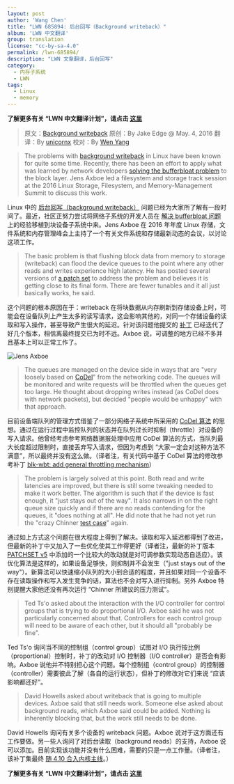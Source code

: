 ```yaml
---
layout: post
author: 'Wang Chen'
title: "LWN 685894: 后台回写（Background writeback）"
album: 'LWN 中文翻译'
group: translation
license: "cc-by-sa-4.0"
permalink: /lwn-685894/
description: "LWN 文章翻译，后台回写"
category:
  - 内存子系统
  - LWN
tags:
  - Linux
  - memory
---
```


**了解更多有关 “LWN 中文翻译计划”，请点击 [这里](/lwn/)**

> 原文：[Background writeback](https://lwn.net/Articles/685894/)
> 原创：By Jake Edge @ May. 4, 2016
> 翻译：By [unicornx](https://github.com/unicornx)
> 校对：By [Wen Yang](https://github.com/w-simon)

> The problems with [background writeback](https://lwn.net/Articles/682582/) in Linux have been known for quite some time. Recently, there has been an effort to apply what was learned by network developers [solving the bufferbloat problem](https://lwn.net/Articles/616241/) to the block layer. Jens Axboe led a filesystem and storage track session at the 2016 Linux Storage, Filesystem, and Memory-Management Summit to discuss this work.

Linux 中的 [后台回写（background writeback）](/lwn-682582/) 问题已经为大家所了解有一段时间了。最近，社区正努力尝试将网络子系统的开发人员在 [解决 bufferbloat 问题][1] 上的经验移植到块设备子系统中来。Jens Axboe 在 2016 年年度 Linux 存储，文件系统和内存管理峰会上主持了一个有关文件系统和存储最新动态的会议，以讨论这项工作。

> The basic problem is that flushing block data from memory to storage (writeback) can flood the device queues to the point where any other reads and writes experience high latency. He has posted several versions of [a patch set](https://lwn.net/Articles/685236/) to address the problem and believes it is getting close to its final form. There are fewer tunables and it all just basically works, he said.

这个问题的根本原因在于：writeback 在将块数据从内存刷新到存储设备上时，可能会在设备队列上产生太多的读写请求，这会影响其他的，对同一个存储设备的读取和写入操作，甚至导致产生很大的延迟。针对该问题他提交的 [补丁][2] 已经迭代了好几个版本，相信离最终提交已为时不远。Axboe 说，可调整的地方已经不多并且基本上可以正常工作了。

![Jens Axboe](https://static.lwn.net/images/2016/lsf-axboe-sm.jpg)

> The queues are managed on the device side in ways that are "very loosely based on [CoDel](https://en.wikipedia.org/wiki/CoDel)" from the networking code. The queues will be monitored and write requests will be throttled when the queues get too large. He thought about dropping writes instead (as CoDel does with network packets), but decided "people would be unhappy" with that approach.

目前设备端队列的管理方式借鉴了一部分网络子系统中所采用的 [CoDel 算法][3] 的思想。通过在运行过程中监控队列的状态并在队列过长时抑制（throttle）对设备的写入请求。他曾经考虑参考网络数据报处理中应用 CoDel 算法的方式，当队列最大长度超过限制时，直接丢弃写入请求，但因为考虑到 “大家一定会对这种方法不满意”，所以最终并没有这么做。（译者注，有关代码中基于 CoDel 算法的修改参考补丁 [blk-wbt: add general throttling mechanism][4]）

> The problem is largely solved at this point. Both read and write latencies are improved, but there is still some tweaking needed to make it work better. The algorithm is such that if the device is fast enough, it "just stays out of the way". It also narrows in on the right queue size quickly and if there are no reads contending for the queues, it "does nothing at all". He did note that he had not yet run the "crazy Chinner [test case](https://lwn.net/Articles/683353/)" again.

通过如上方式这个问题在很大程度上得到了解决。读取和写入延迟都得到了改进，但最新的补丁中又加入了一些优化使其工作得更好（译者注，最新的补丁版本 [PATCHSET v5][5] 中添加的一个比较大的改动就是对可调参数实现动态自适应）。该优化算法是这样的，如果设备足够快，则抑制并不会发生（"just stays out of the way"）。新算法可以快速缩小队列的大小到合适的程度，并且如果对同一个设备不存在读取操作和写入发生竞争的话，算法也不会对写入进行抑制。另外 Axboe 特别提醒大家他还没有再次运行 “Chinner 所建议的压力测试”。

> Ted Ts'o asked about the interaction with the I/O controller for control groups that is trying to do proportional I/O. Axboe said he was not particularly concerned about that. Controllers for each control group will need to be aware of each other, but it should all "probably be fine".

Ted Ts'o 询问当不同的控制组（control group）试图对 I/O 执行按比例（proportional）控制时，补丁的改动对 I/O 控制器（I/O controller）是否会有影响。Axboe 说他并不特别担心这个问题。每个控制组（control group）的控制器（controller）需要彼此了解（各自的运行状态），但补丁的修改对它们来说 “应该影响都还好”。

> David Howells asked about writeback that is going to multiple devices. Axboe said that still needs work. Someone else asked about background reads, which Axboe said could be added. Nothing is inherently blocking that, but the work still needs to be done.

David Howells 询问有关多个设备的 writeback 问题。Axboe 说对于这方面还有工作要做。另一些人询问了对后台读取（background reads）的支持，Axboe 说可以添加。目前实现该功能并没有什么困难，需要的只是一点工作量。（译者注，该补丁集最终 [随 4.10 合入内核主线][6]。）

**了解更多有关 “LWN 中文翻译计划”，请点击 [这里](/lwn/)**

[1]: https://lwn.net/Articles/616241/
[2]: https://lwn.net/Articles/685236/
[3]: https://en.wikipedia.org/wiki/CoDel
[4]: https://git.kernel.org/pub/scm/linux/kernel/git/torvalds/linux.git/commit/?id=e34cbd307477ae07c5d8a8d0bd15e65a9ddaba5c
[5]: https://lwn.net/Articles/685236/
[6]: https://kernelnewbies.org/Linux_4.10#Improved_writeback_management
